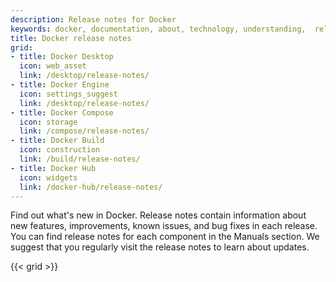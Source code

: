 ```yaml
---
description: Release notes for Docker
keywords: docker, documentation, about, technology, understanding,  release
title: Docker release notes
grid:
- title: Docker Desktop
  icon: web_asset
  link: /desktop/release-notes/
- title: Docker Engine
  icon: settings_suggest
  link: /desktop/release-notes/
- title: Docker Compose
  icon: storage
  link: /compose/release-notes/
- title: Docker Build
  icon: construction
  link: /build/release-notes/
- title: Docker Hub
  icon: widgets
  link: /docker-hub/release-notes/
---
```


Find out what's new in Docker. Release notes contain information about new
features, improvements, known issues, and bug fixes in each release. You can
find release notes for each component in the Manuals section. We suggest
that you regularly visit the release notes to learn about updates.

{{< grid >}}
